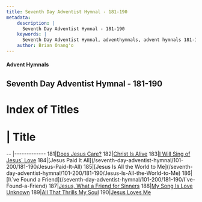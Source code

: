 ```yaml
---
title: Seventh Day Adventist Hymnal - 181-190
metadata:
    description: |
      Seventh Day Adventist Hymnal - 181-190
    keywords: |
      Seventh Day Adventist Hymnal, adventhymnals, advent hymnals 181-190
    author: Brian Onang'o
---
```


#### Advent Hymnals
## Seventh Day Adventist Hymnal - 181-190

# Index of Titles
# | Title                        
-- |-------------
181|[Does Jesus Care?](/seventh-day-adventist-hymnal/101-200/181-190/Does-Jesus-Care?)
182|[Christ Is Alive](/seventh-day-adventist-hymnal/101-200/181-190/Christ-Is-Alive)
183|[I Will Sing of Jesus\` Love](/seventh-day-adventist-hymnal/101-200/181-190/I-Will-Sing-of-Jesus`-Love)
184|[Jesus Paid It All](/seventh-day-adventist-hymnal/101-200/181-190/Jesus-Paid-It-All)
185|[Jesus Is All the World to Me](/seventh-day-adventist-hymnal/101-200/181-190/Jesus-Is-All-the-World-to-Me)
186|[I\`ve Found a Friend](/seventh-day-adventist-hymnal/101-200/181-190/I`ve-Found-a-Friend)
187|[Jesus, What a Friend for Sinners](/seventh-day-adventist-hymnal/101-200/181-190/Jesus,-What-a-Friend-for-Sinners)
188|[My Song Is Love Unknown](/seventh-day-adventist-hymnal/101-200/181-190/My-Song-Is-Love-Unknown)
189|[All That Thrills My Soul](/seventh-day-adventist-hymnal/101-200/181-190/All-That-Thrills-My-Soul)
190|[Jesus Loves Me](/seventh-day-adventist-hymnal/101-200/181-190/Jesus-Loves-Me)